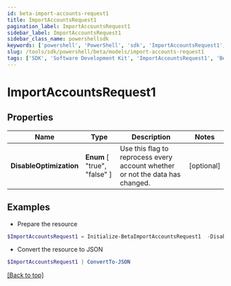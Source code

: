 ```yaml
---
id: beta-import-accounts-request1
title: ImportAccountsRequest1
pagination_label: ImportAccountsRequest1
sidebar_label: ImportAccountsRequest1
sidebar_class_name: powershellsdk
keywords: ['powershell', 'PowerShell', 'sdk', 'ImportAccountsRequest1', 'BetaImportAccountsRequest1'] 
slug: /tools/sdk/powershell/beta/models/import-accounts-request1
tags: ['SDK', 'Software Development Kit', 'ImportAccountsRequest1', 'BetaImportAccountsRequest1']
---
```



# ImportAccountsRequest1

## Properties

Name | Type | Description | Notes
------------ | ------------- | ------------- | -------------
**DisableOptimization** |  **Enum** [  "true",    "false" ] | Use this flag to reprocess every account whether or not the data has changed. | [optional] 

## Examples

- Prepare the resource
```powershell
$ImportAccountsRequest1 = Initialize-BetaImportAccountsRequest1  -DisableOptimization true
```

- Convert the resource to JSON
```powershell
$ImportAccountsRequest1 | ConvertTo-JSON
```


[[Back to top]](#) 

